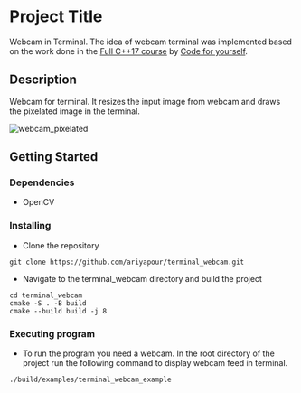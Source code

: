 # Project Title

Webcam in Terminal. The idea of webcam terminal was implemented based on the work done in the [Full C++17 course](https://www.youtube.com/playlist?list=PLwhKb0RIaIS1sJkejUmWj-0lk7v_xgCuT) by [Code for yourself](https://www.youtube.com/@CodeForYourself).

## Description

Webcam for terminal. It resizes the input image from webcam and draws the pixelated image in the terminal.

![webcam_pixelated](https://github.com/ariyapour/terminal_webcam/assets/7849979/e4d9ec7b-9763-4f65-a0f6-0ad8c0eb385a)

## Getting Started

### Dependencies
* OpenCV

### Installing

* Clone the repository
```
git clone https://github.com/ariyapour/terminal_webcam.git
```
* Navigate to the terminal_webcam directory and build the project
```
cd terminal_webcam
cmake -S . -B build
cmake --build build -j 8
```

### Executing program

* To run the program you need a webcam. In the root directory of the project run the following command to display webcam feed in terminal.
```
./build/examples/terminal_webcam_example
```

